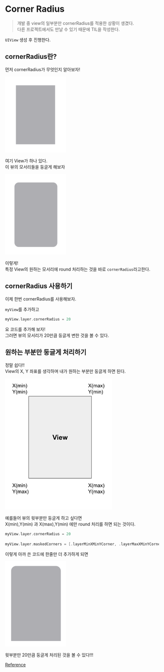 # Corner Radius
> 개발 중 view의 일부분만 cornerRadius를 적용한 상황이 생겼다.   
다른 프로젝트에서도 만날 수 있기 때문에 TIL을 작성한다.

`UIView` 생성 후 진행한다.


## cornerRadius란?
먼저 cornerRadius가 무엇인지 알아보자!   

<img src= "./images/image1.png" width= "200">   

여기 View가 하나 있다.   
이 뷰의 모서리들을 둥글게 해보자

<img src= "./images/image2.png" width= "200">

이렇게!   
특정 View의 원하는 모서리에 round 처리하는 것을 바로 `cornerRadius`라고한다.


## cornerRadius 사용하기
이제 한번 cornerRadius를 사용해보자.   

`myView`를 추가하고
```swift
myView.layer.cornerRadius = 20
```
요 코드를 추가해 보자!   
그러면 뷰의 모서리가 20만큼 둥글게 변한 것을 볼 수 있다.   


## 원하는 부분만 둥글게 처리하기
정말 쉽다!!   
View의 X, Y 좌표를 생각하며 내가 원하는 부분만 둥글게 하면 된다.   

<img src= "./images/image3.png" width="350"> 

예를들어 뷰의 윗부분만 둥글게 하고 싶다면   
X(min),Y(min) 과 X(max),Y(min) 에만 round 처리를 하면 되는 것이다.


```swift
myView.layer.cornerRadius = 20

myView.layer.maskedCorners = [.layerMinXMinYCorner, .layerMaxXMinYCorner]
```
이렇게 아까 쓴 코드에 한줄만 더 추가하게 되면   

<img src= "./images/image4.png" width="200">    

윗부분만 20만큼 둥글게 처리된 것을 볼 수 있다!!!


[Reference](https://marlboroyw.tistory.com/567)
  






